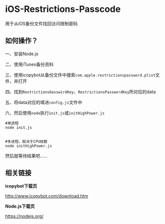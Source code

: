 # iOS-Restrictions-Passcode

用于从iOS备份文件找回访问限制密码


## 如何操作？

一、安装Node.js

二、使用iTunes备份资料

三、使用icopybot从备份文件中搜索`com.apple.restrictionspassword.plist`文件，并打开

四、找到`RestrictionsOasswirdKey`、`RestrictionsPasswordKey`所对应的data

五、将data对应的填进`config.js`文件中

六、然后使用`node`执行`init.js`或`initHighPower.js`

```
#单进程
node init.js


#多进程，取决于CPU核数
node initHighPower.js
```

然后就等待结果吧……


## 相关链接

**icopybot下载页**

http://www.icopybot.com/download.htm


**Node.js下载页**

https://nodejs.org/









